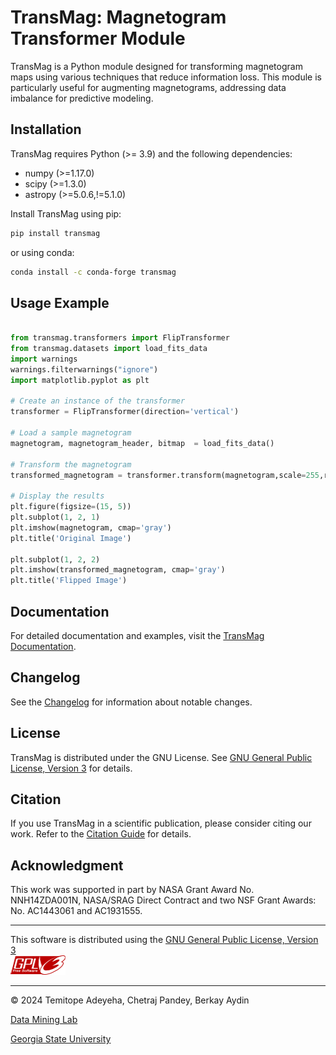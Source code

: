 # TransMag: Magnetogram Transformer Module

<!-- ![TransMag Logo](transmag_logo.png) -->

TransMag is a Python module designed for transforming magnetogram maps using various techniques that reduce information loss. This module is particularly useful for augmenting magnetograms, addressing data imbalance for predictive modeling.

## Installation

TransMag requires Python (>= 3.9) and the following dependencies:
- numpy (>=1.17.0)
- scipy (>=1.3.0)
- astropy (>=5.0.6,!=5.1.0)

Install TransMag using pip:
```bash
pip install transmag
```

or using conda:
```bash
conda install -c conda-forge transmag
```

## Usage Example

```python

from transmag.transformers import FlipTransformer
from transmag.datasets import load_fits_data
import warnings
warnings.filterwarnings("ignore")
import matplotlib.pyplot as plt

# Create an instance of the transformer
transformer = FlipTransformer(direction='vertical')

# Load a sample magnetogram
magnetogram, magnetogram_header, bitmap  = load_fits_data()

# Transform the magnetogram
transformed_magnetogram = transformer.transform(magnetogram,scale=255,rgb=True)

# Display the results
plt.figure(figsize=(15, 5))
plt.subplot(1, 2, 1)
plt.imshow(magnetogram, cmap='gray')
plt.title('Original Image')

plt.subplot(1, 2, 2)
plt.imshow(transformed_magnetogram, cmap='gray')
plt.title('Flipped Image')

```

## Documentation

For detailed documentation and examples, visit the [TransMag Documentation](https://github.com/Adeyeha/transmag/blob/master/docs/examples/TRANSFORMER.md).

## Changelog

See the [Changelog](https://github.com/Adeyeha/transmag/blob/master/CHANGELOG.md) for information about notable changes.

<!-- ## Contributing

We welcome contributions from the community. Refer to the [Contributing Guide](https://github.com/transmag/transmag/blob/main/CONTRIBUTING.md) for more details. -->

## License

TransMag is distributed under the GNU License. See [GNU General Public License, Version 3](https://github.com/Adeyeha/transmag/blob/master/LICENSE.txt)   for details.


## Citation

If you use TransMag in a scientific publication, please consider citing our work. Refer to the [Citation Guide](https://transmag.example.com/citation) for details.

## Acknowledgment

This work was supported in part by NASA Grant Award No. NNH14ZDA001N, NASA/SRAG Direct Contract and two NSF Grant
Awards: No. AC1443061 and AC1931555.

***

This software is distributed using the [GNU General Public License, Version 3](https://github.com/Adeyeha/transmag/blob/master/LICENSE.txt)  
![alt text](https://github.com/Adeyeha/transmag/blob/master/docs/images/gplv3-88x31.png)

***

© 2024 Temitope Adeyeha, Chetraj Pandey, Berkay Aydin

[Data Mining Lab](http://dmlab.cs.gsu.edu/)

[Georgia State University](http://www.gsu.edu/)
